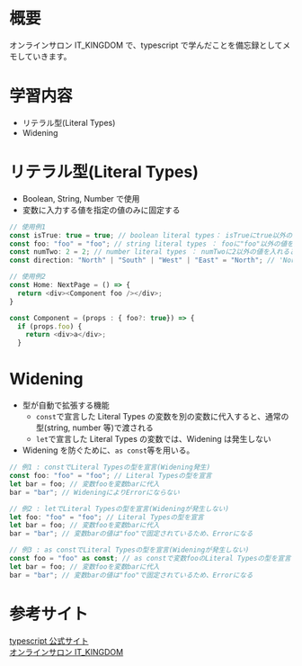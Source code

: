 <!--
title:   【typescript入門3】Literal Types・Wideningの概念
tags:    TypeScript,it_kingdom,widening,リテラル型
id:      f6f2405dba4570638228
private: false
-->

# 概要

オンラインサロン IT_KINGDOM で、typescript で学んだことを備忘録としてメモしていきます。

# 学習内容

- リテラル型(Literal Types)
- Widening

# リテラル型(Literal Types)

- Boolean, String, Number で使用
- 変数に入力する値を指定の値のみに固定する

```typescript
// 使用例1
const isTrue: true = true; // boolean literal types： isTrueにtrue以外の値を入れるとエラー
const foo: "foo" = "foo"; // string literal types ： fooに"foo"以外の値を入れるとエラー
const numTwo: 2 = 2; // number literal types ： numTwoに2以外の値を入れるとエラー
const direction: "North" | "South" | "West" | "East" = "North"; // 'North', 'South', 'West', 'East'以外が入るとエラー
```

```typescript
// 使用例2
const Home: NextPage = () => {
  return <div><Component foo /></div>;
}

const Component = (props : { foo?: true}) => {
  if (props.foo) {
    return <div>a</div>;
  }
```

# Widening

- 型が自動で拡張する機能
  - `const`で宣言した Literal Types の変数を別の変数に代入すると、通常の型(string, number 等)で渡される
  - `let`で宣言した Literal Types の変数では、Widening は発生しない
- Widening を防ぐために、`as const`等を用いる。

```typescript
// 例1 : constでLiteral Typesの型を宣言(Widening発生)
const foo: "foo" = "foo"; // Literal Typesの型を宣言
let bar = foo; // 変数fooを変数barに代入
bar = "bar"; // WideningによりErrorにならない
```

```typescript
// 例2 : letでLiteral Typesの型を宣言(Wideningが発生しない)
let foo: "foo" = "foo"; // Literal Typesの型を宣言
let bar = foo; // 変数fooを変数barに代入
bar = "bar"; // 変数barの値は"foo"で固定されているため、Errorになる
```

```typescript
// 例3 : as constでLiteral Typesの型を宣言(Wideningが発生しない)
const foo = "foo" as const; // as constで変数fooのLiteral Typesの型を宣言
let bar = foo; // 変数fooを変数barに代入
bar = "bar"; // 変数barの値は"foo"で固定されているため、Errorになる
```

# 参考サイト

[typescript 公式サイト](https://typescript-jp.gitbook.io/deep-dive/type-system/literal-types)<br>
[オンラインサロン IT_KINGDOM](https://it-kingdom.com)

